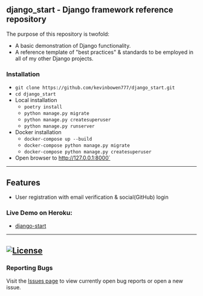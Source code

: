 ## django_start - Django framework reference repository

The purpose of this repository is twofold:

 - A basic demonstration of Django functionality.
 - A reference template of "best practices" & standards to be employed in
    all of my other Django projects.

### Installation
 - `git clone https://github.com/kevinbowen777/django_start.git`
 - `cd django_start`
 - Local installation
     - `poetry install`
     - `python manage.py migrate`
     - `python manage.py createsuperuser`
     - `python manage.py runserver`
 - Docker installation
     - `docker-compose up --build`
     - `docker-compose python manage.py migrate`
     - `docker-compose python manage.py createsuperuser`
 - Open browser to http://127.0.0.1:8000`

---
## Features
 - User registration with email verification & social(GitHub) login

### Live Demo on Heroku:
 - [django-start](https://kbowen-django-start.herokuapp.com/)

---
[![License](https://img.shields.io/badge/license-MIT-green)](https://github.com/kevinbowen777/django_start/blob/master/LICENSE)
---
### Reporting Bugs

   Visit the [Issues page](https://github.com/kevinbowen777/django_start/issues)
      to view currently open bug reports or open a new issue.
